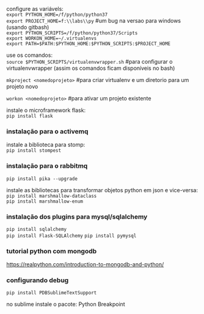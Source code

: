 configure as variávels:  
`export PYTHON_HOME=/f/python/python37`  
`export PROJECT_HOME=f:\\labs\\py` #um bug na versao para windows (usando gitbash)  
`export PYTHON_SCRIPTS=/f/python/python37/Scripts`  
`export WORKON_HOME=~/.virtualenvs`  
`export PATH=$PATH:$PYTHON_HOME:$PYTHON_SCRIPTS:$PROJECT_HOME`  

use os comandos:  
`source $PYTHON_SCRIPTS/virtualenvwrapper.sh` #para configurar o virtualenvwrapper (assim os comandos ficam disponíveis no bash)  

`mkproject <nomedoprojeto>` #para criar virtualenv e um diretorio para um projeto novo  

`workon <nomedoprojeto>` #para ativar um projeto existente  

instale o microframework flask:  
`pip install flask`  

### instalação para o activemq  
instale a biblioteca para stomp:  
`pip install stompest`  

### instalação para o rabbitmq  
`pip install pika --upgrade` 

instale as bibliotecas para transformar objetos python em json e vice-versa:  
`pip install marshmallow-dataclass`  
`pip install marshmallow-enum`  

### instalação dos plugins para mysql/sqlalchemy  

`pip install sqlalchemy`  
`pip install Flask-SQLAlchemy`
`pip install pymysql`  

### tutorial python com mongodb

https://realpython.com/introduction-to-mongodb-and-python/

### configurando debug

`pip install PDBSublimeTextSupport`

no sublime instale o pacote: Python Breakpoint
